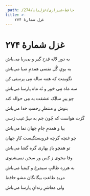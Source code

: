 ```yaml
---
_path: /حافظ-شیرازی/غزلیات/274
title: >-
    غزل شمارهٔ ۲۷۴
---
```

# غزل شمارهٔ ۲۷۴

<div class="b" id="bn1"><div class="m1"><p>به دورِ لاله قدح گیر و بی‌ریا می‌باش</p></div>
<div class="m2"><p>به بویِ گُل نفسی همدمِ صبا می‌باش</p></div></div>
<div class="b" id="bn2"><div class="m1"><p>نگویمت که همه ساله مِی پرستی کن</p></div>
<div class="m2"><p>سه ماه مِی خور و نُه ماه پارسا می‌باش</p></div></div>
<div class="b" id="bn3"><div class="m1"><p>چو پیرِ سالِک عشقت به مِی حواله کند</p></div>
<div class="m2"><p>بنوش و منتظرِ رحمتِ خدا می‌باش</p></div></div>
<div class="b" id="bn4"><div class="m1"><p>گَرَت هواست که چُون جَم به سِرِّ غیب رَسی</p></div>
<div class="m2"><p>بیا و همدمِ جامِ جهان نما می‌باش</p></div></div>
<div class="b" id="bn5"><div class="m1"><p>چو غنچه گرچه فروبستگیست کارِ جهان</p></div>
<div class="m2"><p>تو همچو بادِ بهاری گره گشا می‌باش</p></div></div>
<div class="b" id="bn6"><div class="m1"><p>وفا مجوی ز کس ور سخن نمی‌شنوی</p></div>
<div class="m2"><p>به هرزه طالبِ سیمرغ و کیمیا می‌باش</p></div></div>
<div class="b" id="bn7"><div class="m1"><p>مریدِ طاعتِ بیگانگان مشو حافظ</p></div>
<div class="m2"><p>ولی معاشرِ رندانِ پارسا می‌باش</p></div></div>
